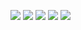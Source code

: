 
[![](https://raw.githubusercontent.com/hachimitsuboy/github-profile-summary-cards-example/master/profile-summary-card-output/radical/0-profile-details.svg)](https://github.com/hachimitsuboy/github-profile-summary-cards)
[![](https://raw.githubusercontent.com/hachimitsuboy/github-profile-summary-cards-example/master/profile-summary-card-output/radical/1-repos-per-language.svg)](https://github.com/hachimitsuboygithub-profile-summary-cards) 
[![](https://raw.githubusercontent.com/hachimitsuboy/github-profile-summary-cards-example/master/profile-summary-card-output/radical/2-most-commit-language.svg)](https://github.com/hachimitsuboy/github-profile-summary-cards)
[![](https://raw.githubusercontent.com/hachimitsuboygithub-profile-summary-cards-example/master/profile-summary-card-output/radical/3-stats.svg)](https://github.com/hachimitsuboy/github-profile-summary-cards)
[![](https://raw.githubusercontent.com/hachimitsuboy/github-profile-summary-cards-example/master/profile-summary-card-output/radical/4-productive-time.svg)](https://github.com/hachimitsuboy/github-profile-summary-cards)

<!--
**hachimitsuboy/hachimitsuboy** is a ✨ _special_ ✨ repository because its `README.md` (this file) appears on your GitHub profile.

Here are some ideas to get you started:

- 🔭 I’m currently working on ...
- 🌱 I’m currently learning ...
- 👯 I’m looking to collaborate on ...
- 🤔 I’m looking for help with ...
- 💬 Ask me about ...
- 📫 How to reach me: ...
- 😄 Pronouns: ...
- ⚡ Fun fact: ...
-->
